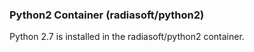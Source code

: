 ### Python2 Container (radiasoft/python2)

Python 2.7 is installed in the radiasoft/python2 container.
